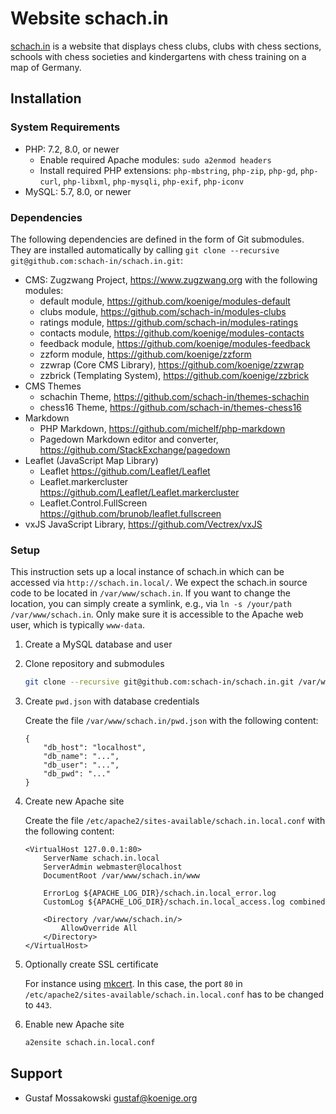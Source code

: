 # Website schach.in

[schach.in](https://schach.in/) is a website that displays chess clubs, clubs with chess sections,
schools with chess societies and kindergartens with chess training on a map of
Germany.

## Installation

### System Requirements

* PHP: 7.2, 8.0, or newer
  * Enable required Apache modules: `sudo a2enmod headers`
  * Install required PHP extensions: `php-mbstring`, `php-zip`, `php-gd`, `php-curl`, `php-libxml`, `php-mysqli`, `php-exif`, `php-iconv`
* MySQL: 5.7, 8.0, or newer

### Dependencies

The following dependencies are defined in the form of Git submodules. They are installed automatically by calling `git clone --recursive git@github.com:schach-in/schach.in.git`:

* CMS: Zugzwang Project, <https://www.zugzwang.org> with the following modules:
  * default module, <https://github.com/koenige/modules-default>
  * clubs module, <https://github.com/schach-in/modules-clubs>
  * ratings module, <https://github.com/schach-in/modules-ratings>
  * contacts module, <https://github.com/koenige/modules-contacts>
  * feedback module, <https://github.com/koenige/modules-feedback>
  * zzform module, <https://github.com/koenige/zzform>
  * zzwrap (Core CMS Library), <https://github.com/koenige/zzwrap>
  * zzbrick (Templating System), <https://github.com/koenige/zzbrick>
* CMS Themes
  * schachin Theme, <https://github.com/schach-in/themes-schachin>
  * chess16 Theme, <https://github.com/schach-in/themes-chess16>
* Markdown
  * PHP Markdown, <https://github.com/michelf/php-markdown>
  * Pagedown Markdown editor and converter, <https://github.com/StackExchange/pagedown>
* Leaflet (JavaScript Map Library)
  * Leaflet <https://github.com/Leaflet/Leaflet>
  * Leaflet.markercluster <https://github.com/Leaflet/Leaflet.markercluster>
  * Leaflet.Control.FullScreen <https://github.com/brunob/leaflet.fullscreen>
* vxJS JavaScript Library, <https://github.com/Vectrex/vxJS>

### Setup

This instruction sets up a local instance of schach.in which can be accessed via `http://schach.in.local/`. We expect the schach.in source code to be located in `/var/www/schach.in`. If you want to change the location, you can simply create a symlink, e.g., via `ln -s /your/path /var/www/schach.in`. Only make sure it is accessible to the Apache web user, which is typically `www-data`.

1.  Create a MySQL database and user

1.  Clone repository and submodules

    ```sh
    git clone --recursive git@github.com:schach-in/schach.in.git /var/www/schach.in
    ```

1.  Create `pwd.json` with database credentials

    Create the file `/var/www/schach.in/pwd.json` with the following content:

    ```
    {
        "db_host": "localhost",
        "db_name": "...",
        "db_user": "...",
        "db_pwd": "..."
    }
    ```

1.  Create new Apache site

    Create the file `/etc/apache2/sites-available/schach.in.local.conf` with the following content:

    ```
    <VirtualHost 127.0.0.1:80>
        ServerName schach.in.local
        ServerAdmin webmaster@localhost
        DocumentRoot /var/www/schach.in/www

        ErrorLog ${APACHE_LOG_DIR}/schach.in.local_error.log
        CustomLog ${APACHE_LOG_DIR}/schach.in.local_access.log combined

        <Directory /var/www/schach.in/>
            AllowOverride All
        </Directory>
    </VirtualHost>
    ```

1.  Optionally create SSL certificate

    For instance using [mkcert](https://github.com/FiloSottile/mkcert). In this case, the port `80` in `/etc/apache2/sites-available/schach.in.local.conf` has to be changed to `443`.

1.  Enable new Apache site

    ```sh
    a2ensite schach.in.local.conf
    ```

## Support

* Gustaf Mossakowski <gustaf@koenige.org>
